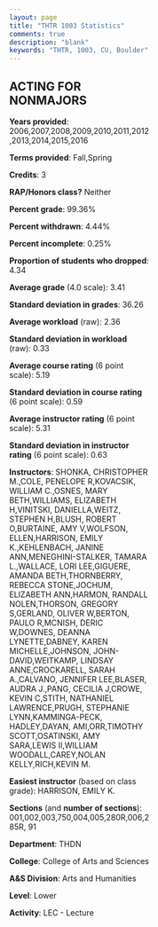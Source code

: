 ```yaml
---
layout: page
title: "THTR 1003 Statistics"
comments: true
description: "blank"
keywords: "THTR, 1003, CU, Boulder"
--- 
```

<head>
<script src="https://ajax.googleapis.com/ajax/libs/jquery/2.1.3/jquery.min.js"></script>
<script src="https://dl.dropboxusercontent.com/s/pc42nxpaw1ea4o9/highcharts.js?dl=0"></script>
<!-- <script src="../assets/js/highcharts.js"></script> -->
<style type="text/css">@font-face {
	font-family: "Bebas Neue";
	src: url(https://www.filehosting.org/file/details/544349/BebasNeue%20Regular.otf) format("opentype");
	}
	h1.Bebas { 
		font-family: "Bebas Neue", Verdana, Tahoma;
	}
</style>
</head>
<body>
	<div id="container" style="float: right; width: 45%; height: 88%; margin-left: 2.5%; margin-right: 2.5%;"></div>
	<script language="JavaScript">
		$(document).ready(function() {
		var chart = {type: 'column'};
		var title = {text: 'Grade Distribution'};
		var xAxis = {categories: ['A','B','C','D','F'],crosshair: true};
		var yAxis = {min: 0,title: {text: 'Percentage'}};
		var tooltip = {headerFormat: '<center><b><span style="font-size:20px">{point.key}</span></b></center>',
		               pointFormat: '<td style="padding:0"><b>{point.y:.1f}%</b></td>',
		               footerFormat: '</table>',shared: true,useHTML: true};
		var plotOptions = {column: {pointPadding: 0.0,borderWidth: 0}};  
		var credits = {enabled: false};var series= [{name: 'Percent',data: [65.1,22.8,7.88,2.41,1.74,]}];
		var json = {};
		json.chart = chart;
		json.title = title;
		json.tooltip = tooltip;
		json.xAxis = xAxis;
		json.yAxis = yAxis;  
		json.series = series;
		json.plotOptions = plotOptions;  
		json.credits = credits;
		$('#container').highcharts(json);
	});
	</script>
</body>
			   
## ACTING FOR NONMAJORS

**Years provided**: 2006,2007,2008,2009,2010,2011,2012,2013,2014,2015,2016

**Terms provided**: Fall,Spring

**Credits**: 3

**RAP/Honors class?** Neither

**Percent grade**: 99.36%

**Percent withdrawn**: 4.44%

**Percent incomplete**: 0.25%

**Proportion of students who dropped**: 4.34

**Average grade** (4.0 scale): 3.41

**Standard deviation in grades**: 36.26

**Average workload** (raw): 2.36

**Standard deviation in workload** (raw): 0.33

**Average course rating** (6 point scale): 5.19

**Standard deviation in course rating** (6 point scale): 0.59

**Average instructor rating** (6 point scale): 5.31

**Standard deviation in instructor rating** (6 point scale): 0.63

**Instructors**: SHONKA, CHRISTOPHER M.,COLE, PENELOPE R,KOVACSIK, WILLIAM C.,OSNES, MARY BETH,WILLIAMS, ELIZABETH H,VINITSKI, DANIELLA,WEITZ, STEPHEN H,BLUSH, ROBERT O,BURTAINE, AMY V,WOLFSON, ELLEN,HARRISON, EMILY K.,KEHLENBACH, JANINE ANN,MENEGHINI-STALKER, TAMARA L.,WALLACE, LORI LEE,GIGUERE, AMANDA BETH,THORNBERRY, REBECCA STONE,JOCHUM, ELIZABETH ANN,HARMON, RANDALL NOLEN,THORSON, GREGORY S,GERLAND, OLIVER W,BERTON, PAULO R,MCNISH, DERIC W,DOWNES, DEANNA LYNETTE,DABNEY, KAREN MICHELLE,JOHNSON, JOHN-DAVID,WEITKAMP, LINDSAY ANNE,CROCKARELL, SARAH A.,CALVANO, JENNIFER LEE,BLASER, AUDRA J.,PANG, CECILIA J,CROWE, KEVIN C,STITH, NATHANIEL LAWRENCE,PRUGH, STEPHANIE LYNN,KAMMINGA-PECK, HADLEY,DAYAN, AMI,ORR,TIMOTHY SCOTT,OSATINSKI, AMY SARA,LEWIS II,WILLIAM WOODALL,CAREY,NOLAN KELLY,RICH,KEVIN M.

**Easiest instructor** (based on class grade): HARRISON, EMILY K.

**Sections** (and **number of sections**): 001,002,003,750,004,005,280R,006,285R, 91

**Department**: THDN

**College**: College of Arts and Sciences

**A&S Division**: Arts and Humanities

**Level**: Lower

**Activity**: LEC - Lecture